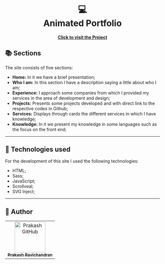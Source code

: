 
 <h1 align = "center">
 💻 <br>Animated Portfolio
 </h1>

 <h4 align = "center"> <a href="https://prakasravichandran.github.io/portfolioo/"> Click to visit the Project </a> </h4> 

 ## 📚 Sections

 The site consists of five sections:

 - **Home:** In it we have a brief presentation;
 - **Who I am:** In this section I have a description saying a little about who I am;
 - **Experience:** I approach some companies from which I provided my services in the area of ​​development and design;
 - **Projects:** Presents some projects developed and with direct link to the respective codes in Github;
 - **Services:** Displays through cards the different services in which I have knowledge;
 - **Knowledge:** In it we present my knowledge in some languages ​​such as the focus on the front end;

 ---

 ## 💼 Technologies used

 For the development of this site I used the following technologies:

 - HTML;
 - Sass;
 - JavaScript;
 - Scrollveal;
 - SVG Inject;

 ---

 <H2> 🦄 Author </h2>

 <table>
  <tr>
    <td align="center">
      <a href="https://github.com/PrakasRavichandran">
        <img src="https://avatars.githubusercontent.com/u/85834102?v=4" width="100px;" alt="Prakash GitHub"/><br>
        <sub>
          <b>Prakash Ravichandran</b>
        </sub>
      </a>
    </td>
  </tr>
</table>
